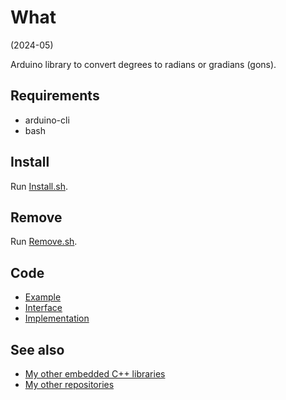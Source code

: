 # What

(2024-05)

Arduino library to convert degrees to radians or gradians (gons).


## Requirements

  * arduino-cli
  * bash


## Install

Run [Install.sh](Install.sh).


## Remove

Run [Remove.sh](Remove.sh).


## Code

* [Example][Example]
* [Interface][Interface]
* [Implementation][Implementation]


## See also

* [My other embedded C++ libraries][Embedded]
* [My other repositories][Repos]


[Example]: examples/me_ConvertUnits_Angle/me_ConvertUnits_Angle.ino
[Interface]: src/me_ConvertUnits_Angle.h
[Implementation]: src/me_ConvertUnits_Angle.cpp

[Embedded]: https://github.com/martin-eden/Embedded_Crafts/tree/master/Parts
[Repos]: https://github.com/martin-eden/contents
